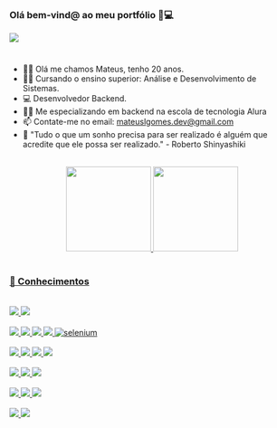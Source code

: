 
### Olá bem-vind@ ao meu portfólio 👋💻
<div> 
  <a href="https://www.linkedin.com/in/mateuslgomes/" target="_blank"><img src="https://img.shields.io/badge/-LinkedIn-%230077B5? style=for-the-badge&logo=linkedin&logoColor=white" target="_blank"></a> 
</div>

#

- 🙋‍♂️ Olá me chamos Mateus, tenho 20 anos.
- 👨‍🎓 Cursando o ensino superior: Análise e Desenvolvimento de Sistemas.
- 💻 Desenvolvedor Backend.
- 👨‍💻 Me especializando em backend na escola de tecnologia Alura 
- 📫 Contate-me no email: mateuslgomes.dev@gmail.com
- 🔭 "Tudo o que um sonho precisa para ser realizado é alguém que acredite que ele possa ser realizado." - Roberto Shinyashiki

<br>

<div align="center">
  <a href="https://github.com/mateuslgomes">
  <img height="150em" src="https://github-readme-stats.vercel.app/api?username=mateuslgomes&show_icons=true&theme=dark&include_all_commits=true&count_private=true"/>
  <img height="150em" src="https://github-readme-stats.vercel.app/api/top-langs/?username=mateuslgomes&layout=compact&langs_count=7&theme=dark"/>
</div> <br>
  
### 📌 Conhecimentos
<br>
<div style="display: inline_block">
    <img src="https://img.shields.io/badge/Java-ED8B00?style=for-the-badge&logo=java&logoColor=white">
    <img src="https://img.shields.io/badge/Spring-6DB33F?style=for-the-badge&logo=spring&logoColor=white">
    <br><br>
    <img src="https://img.shields.io/badge/Python-3776AB?style=for-the-badge&logo=python&logoColor=white">
    <img src="https://img.shields.io/badge/Flask-000000?style=for-the-badge&logo=flask&logoColor=white">
    <img src="https://img.shields.io/badge/Django-092E20?style=for-the-badge&logo=django&logoColor=white">
    <img src="https://img.shields.io/badge/Pandas-02569B?style=for-the-badge&logo=pandas&logoColor=white">
    <img alt="selenium" src="https://img.shields.io/badge/selenium-grem?style=for-the-badge&logo=selenium&logoColor=white">
    <br><br>
    <img src="https://img.shields.io/badge/JavaScript-F7DF1E?style=for-the-badge&logo=javascript&logoColor=black"> 
    <img src="https://img.shields.io/badge/React-20232A?style=for-the-badge&logo=react&logoColor=61DAFB" />
    <img src="https://img.shields.io/badge/CSS3-1572B6?style=for-the-badge&logo=css3&logoColor=whitez" />
    <img src="https://img.shields.io/badge/HTML5-E34F26?style=for-the-badge&logo=html5&logoColor=white"> 
    <br><br>
    <img src="https://img.shields.io/badge/PostgreSQL-316192?style=for-the-badge&logo=postgresql&logoColor=white" />
    <img src="https://img.shields.io/badge/MySQL-005C84?style=for-the-badge&logo=mysql&logoColor=white">    
    <img src="https://img.shields.io/badge/Hibernate-59666C?style=for-the-badge&logo=Hibernate&logoColor=white/">
    <br><br>
    <img src="https://img.shields.io/badge/IntelliJ_IDEA-000000.svg?style=for-the-badge&logo=intellij-idea&logoColor=white"/>
    <img src="https://img.shields.io/badge/VSCode-0078D4?style=for-the-badge&logo=visual%20studio%20code&logoColor=white">      
    <img src="https://img.shields.io/badge/Eclipse-2C2255?style=for-the-badge&logo=eclipse&logoColor=white">
    <br><br>
    <img src="https://img.shields.io/badge/Linux-FCC624?style=for-the-badge&logo=linux&logoColor=black" />
    <img src="https://img.shields.io/badge/Windows-0078D6?style=for-the-badge&logo=windows&logoColor=white">   
</div>



 
